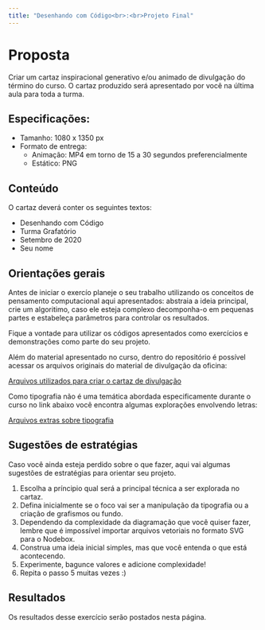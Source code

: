 ```yaml
---
title: "Desenhando com Código<br>:<br>Projeto Final"
---
```


# Proposta

Criar um cartaz inspiracional generativo e/ou animado de divulgação do término do curso. O cartaz produzido será apresentado por você na última aula para toda a turma.

## Especificações:

- Tamanho: 1080 x 1350 px
- Formato de entrega: 
  - Animação: MP4 em torno de 15 a 30 segundos preferencialmente
  - Estático: PNG

## Conteúdo

O cartaz deverá conter os seguintes textos:

- Desenhando com Código
- Turma Grafatório
- Setembro de 2020
- Seu nome

## Orientações gerais

Antes de iniciar o exercío planeje o seu trabalho utilizando os conceitos de pensamento computacional aqui apresentados: abstraia a ideia principal, crie um algoritimo, caso ele esteja complexo decomponha-o em pequenas partes e estabeleça parâmetros para controlar os resultados.

Fique a vontade para utilizar os códigos apresentados como exercícios e demonstrações como parte do seu projeto. 

Além do material apresentado no curso, dentro do repositório é possível acessar os arquivos originais do material de divulgação da oficina:

<a target="_blank" rel="noopener noreferrer" class="btn" href="https://guilhermesv.github.io/DownGit/#/home?url=https://github.com/guilhermesv/DesenhandoComCodigo-Grafatorio/tree/master/Divulga%C3%A7%C3%A3o/Produ%C3%A7%C3%A3o">Arquivos utilizados para criar o cartaz de divulgação</a>

Como tipografia não é uma temática abordada especificamente durante o curso no link abaixo você encontra algumas explorações envolvendo letras:

<a target="_blank" rel="noopener noreferrer" class="btn" href="https://guilhermesv.github.io/DownGit/#/home?url=https://github.com/guilhermesv/DesenhandoComCodigo-Grafatorio/tree/master/Extras-Tipografia">Arquivos extras sobre tipografia</a>

## Sugestões de estratégias

Caso você ainda esteja perdido sobre o que fazer, aqui vai algumas sugestões de estratégias para orientar seu projeto.

1. Escolha a príncipio qual será a principal técnica a ser explorada no cartaz.
2. Defina inicialmente se o foco vai ser a manipulação da tipografia ou a criação de grafismos ou fundo.
3. Dependendo da complexidade da diagramação que você quiser fazer, lembre que é impossível importar arquivos vetoriais no formato SVG para o Nodebox.
4. Construa uma ideia inicial simples, mas que você entenda o que está acontecendo.
5. Experimente, bagunce valores e adicione complexidade!
6. Repita o passo 5 muitas vezes :)

## Resultados

Os resultados desse exercício serão postados nesta página.